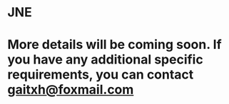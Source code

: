# JNE

# More details will be coming soon.  If you have any additional specific requirements, you can contact gaitxh@foxmail.com

